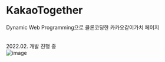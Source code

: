 # KakaoTogether
Dynamic Web Programming으로 클론코딩한 카카오같이가치 페이지
<br><br>

2022.02. 개발 진행 중 <br>
![image](https://user-images.githubusercontent.com/66910643/155342549-a6b36091-b9fd-41e5-95e8-0e63973716a3.png)

